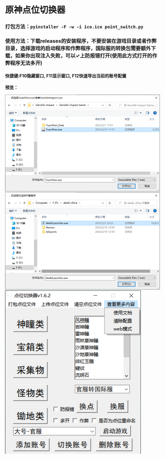 # 原神点位切换器
### 打包方法：```pyinstaller -F -w -i ico.ico point_switch.py```
### 使用方法：下载releases的安装程序，不要安装在游戏目录或者作弊目录，选择游戏的启动程序和作弊程序，国际服的转换包需要额外下载，如果你出现注入失败，可以✓上防报错打开(使用此方式打开的作弊程序无法多开)
#### 快捷键:F10隐藏窗口, F11显示窗口, F12快速导出当前的账号配置
**预览：**

![1](1.png)
![2](2.png)
![3](3.png)
